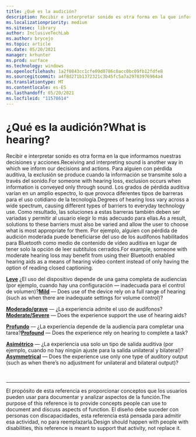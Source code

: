 ```yaml
---
title: ¿Qué es la audición?
description: Recibir e interpretar sonido es otra forma en la que informamos nuestras decisiones y acciones.
ms.localizationpriority: medium
ms.sitesec: library
author: InclusiveTechLab
ms.author: brycejo
ms.topic: article
ms.date: 05/20/2021
manager: krhunter
ms.prod: surface
ms.technology: windows
ms.openlocfilehash: 1a2f0843cc1cfe09d0786c0acc0bc09fb12fdfe8
ms.sourcegitcommit: a4f8d271b1372321c3b45fc5a7a29703976964a4
ms.translationtype: MT
ms.contentlocale: es-ES
ms.lasthandoff: 05/20/2021
ms.locfileid: "11578614"
---
```

# <a name="what-is-hearing"></a><span data-ttu-id="63f94-103">¿Qué es la audición?</span><span class="sxs-lookup"><span data-stu-id="63f94-103">What is hearing?</span></span>

<span data-ttu-id="63f94-104">Recibir e interpretar sonido es otra forma en la que informamos nuestras decisiones y acciones.</span><span class="sxs-lookup"><span data-stu-id="63f94-104">Receiving and interpreting sound is another way in which we inform our decisions and actions.</span></span> <span data-ttu-id="63f94-105">Para alguien con pérdida auditiva, la exclusión se produce cuando la información se transmite solo a través del sonido.</span><span class="sxs-lookup"><span data-stu-id="63f94-105">For someone with hearing loss, exclusion occurs when information is conveyed only through sound.</span></span> <span data-ttu-id="63f94-106">Los grados de pérdida auditiva varían en un amplio espectro, lo que provoca diferentes tipos de barreras para el uso cotidiano de la tecnología.</span><span class="sxs-lookup"><span data-stu-id="63f94-106">Degrees of hearing loss vary across a wide spectrum, causing different types of barriers to everyday technology use.</span></span> <span data-ttu-id="63f94-107">Como resultado, las soluciones a estas barreras también deben ser variadas y permitir al usuario elegir lo más adecuado para ellas.</span><span class="sxs-lookup"><span data-stu-id="63f94-107">As a result, solutions to these barriers must also be varied and allow the user to choose what is most appropriate for them.</span></span> <span data-ttu-id="63f94-108">Por ejemplo, alguien con pérdida de audición moderada puede beneficiarse del uso de los audífonos habilitados para Bluetooth como medio de contenido de vídeo auditiva en lugar de tener solo la opción de leer subtítulos cerrados.</span><span class="sxs-lookup"><span data-stu-id="63f94-108">For example, someone with moderate hearing loss may benefit from using their Bluetooth enabled hearing aids as a means of hearing video content instead of only having the option of reading closed captioning.</span></span>

<span data-ttu-id="63f94-109">**[Leve](hearing-mild.md)** ¿El uso del dispositivo depende de una gama completa de audiencias (por ejemplo, cuando hay una configuración &mdash; inadecuada para el control de volumen)?</span><span class="sxs-lookup"><span data-stu-id="63f94-109">**[Mild](hearing-mild.md)** &mdash; Does use of the device rely on a full range of hearing (such as when there are inadequate settings for volume control)?</span></span>

<span data-ttu-id="63f94-110">**[Moderado/grave](hearing-moderate-severe.md)** &mdash; ¿La experiencia admite el uso de audífonos?</span><span class="sxs-lookup"><span data-stu-id="63f94-110">**[Moderate/Severe](hearing-moderate-severe.md)** &mdash; Does the experience support the use of hearing aids?</span></span>

<span data-ttu-id="63f94-111">**[Profundo](hearing-profound.md)** &mdash; ¿La experiencia depende de la audiencia para completar una tarea?</span><span class="sxs-lookup"><span data-stu-id="63f94-111">**[Profound](hearing-profound.md)** &mdash; Does the experience rely on hearing to complete a task?</span></span>

<span data-ttu-id="63f94-112">**[Asimétrico](hearing-asymmetrical.md)** &mdash; ¿La experiencia usa solo un tipo de salida auditiva (por ejemplo, cuando no hay ningún ajuste para la salida unilateral y bilateral)?</span><span class="sxs-lookup"><span data-stu-id="63f94-112">**[Asymmetrical](hearing-asymmetrical.md)** &mdash; Does the experience use only one type of auditory output (such as when there’s no adjustment for unilateral and bilateral output)?</span></span>

&nbsp;

[comment]: # (Instrucción Footer)
___
<span data-ttu-id="63f94-114">El propósito de esta referencia es proporcionar conceptos que los usuarios pueden usar para documentar y analizar aspectos de la función.</span><span class="sxs-lookup"><span data-stu-id="63f94-114">The purpose of this reference is to provide concepts people can use to document and discuss aspects of function.</span></span> <span data-ttu-id="63f94-115">El diseño debe suceder con personas con discapacidades, esta referencia está pensada para admitir esa actividad, no para reemplazarla.</span><span class="sxs-lookup"><span data-stu-id="63f94-115">Design should happen with people with disabilities, this reference is meant to support that activity, not replace it.</span></span> 
